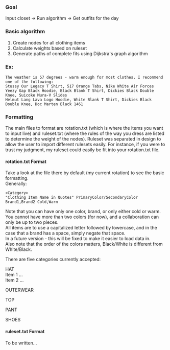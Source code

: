 ### Goal

Input closet -> Run algorithm -> Get outfits for the day

### Basic algorithm

1. Create nodes for all clothing items
2. Calculate weights based on ruleset
3. Generate paths of complete fits using Dijkstra's graph algorithm

### Ex:

```
The weather is 57 degrees - warm enough for most clothes. I recommend one of the following:
Stussy Our Legacy T Shirt, 517 Orange Tabs, Nike White Air Forces
Yeezy Gap Black Hoodie, Black Blank T Shirt, Dickies Black Double Knee, Suicoke Mura-V Slides
Helmut Lang Lava Logo Hoodie, White Blank T Shirt, Dickies Black Double Knee, Doc Marten Black 1461
```

### Formatting

The main files to format are rotation.txt (which is where the items you want to input live) and
ruleset.txt (where the rules of the way you dress are listed to determine the weight of the nodes).
Ruleset was separated in design to allow the user to import different rulesets easily. For instance, if you were
to trust my judgment, my ruleset could easily be fit into your rotation.txt file.

#### rotation.txt Format

Take a look at the file there by default (my current rotation) to see the basic formatting. </br>
Generally:

```
<Category>
"Clothing Item Name in Quotes" PrimaryColor/SecondaryColor Brand1,Brand2 Cold,Warm
```

Note that you can have only one color, brand, or only either cold or warm. </br>
You cannot have more than two colors (for now), and a collaboration can only be up to two pieces. </br>
All items are to use a capitalized letter followed by lowercase, and in the case that a brand has a space,
simply negate that space. </br>
In a future version - this will be fixed to make it easier to load data in. </br>
Also note that the order of the colors matters, Black/White is different from White/Black.

There are five categories currently accepted:

HAT </br>
Item 1 ... </br>
Item 2 ... </br>

OUTERWEAR </br>

TOP </br>

PANT </br>

SHOES </br>

#### ruleset.txt Format

To be written...
